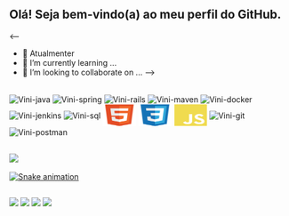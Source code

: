 ## Olá! Seja bem-vindo(a) ao meu perfil do GitHub.

<--
- 🔭 Atualmenter
- 🌱 I’m currently learning ...
- 👯 I’m looking to collaborate on ...
-->

<div style="display: inline_block"><br>
  <img align="center" alt="Vini-java" height="40" width="60" src="https://cdn.jsdelivr.net/gh/devicons/devicon@latest/icons/java/java-original-wordmark.svg" />
  <img align="center" alt="Vini-spring" height="40" width="60" src="https://cdn.jsdelivr.net/gh/devicons/devicon@latest/icons/spring/spring-original-wordmark.svg">
  <img align="center" alt="Vini-rails" height="40" width="60" src="https://cdn.jsdelivr.net/gh/devicons/devicon@latest/icons/rails/rails-plain-wordmark.svg" >
  <img align="center" alt="Vini-maven" height="40" width="60" src="https://cdn.jsdelivr.net/gh/devicons/devicon@latest/icons/maven/maven-plain-wordmark.svg" />
  <img align="center" alt="Vini-docker" height="40" width="60" src="https://cdn.jsdelivr.net/gh/devicons/devicon@latest/icons/docker/docker-original.svg">
  <img align="center" alt="Vini-jenkins" height="40" width="60" src="https://cdn.jsdelivr.net/gh/devicons/devicon@latest/icons/jenkins/jenkins-original.svg">
  <img align="center" alt="Vini-sql" height="40" width="60" src="https://cdn.jsdelivr.net/gh/devicons/devicon@latest/icons/sqldeveloper/sqldeveloper-original.svg" >
  <img align="center" alt="Vini-HTML" height="40" width="60" src="https://raw.githubusercontent.com/devicons/devicon/master/icons/html5/html5-original.svg">
  <img align="center" alt="Vini-CSS" height="40" width="60" src="https://raw.githubusercontent.com/devicons/devicon/master/icons/css3/css3-original.svg">
  <img align="center" alt="Vini-Js" height="40" width="60" src="https://raw.githubusercontent.com/devicons/devicon/master/icons/javascript/javascript-plain.svg"> 
  <img align="center" alt="Vini-git" height="40" width="60" src="https://cdn.jsdelivr.net/gh/devicons/devicon@latest/icons/github/github-original.svg"> 
  <img align="center" alt="Vini-postman" height="40" width="60" src="https://cdn.jsdelivr.net/gh/devicons/devicon@latest/icons/postman/postman-plain.svg" >
</div>

  ##

<div>
   <a href="https://beacons.ai/Vvatte">
   <!--img height="180cm" src="https://github-readme-stats.vercel.app/api?username=Vvatte&show_icons=true&theme=dark&include_all_commits-true&count_private=true"/>
   <img loading="lazy" height="180em" src="https://github-readme-stats.vercel.app/api/top-langs/?username=Vvatte&layout=compact&langs_count=3&theme=dark"/-->
   <img height="180cm"  src="https://github-readme-stats.vercel.app/api/top-langs/?username=Vvatte&layout-compact&langs_count=3&theme=dark"/>
     
</div>

![Snake animation](https://github.com/Vvatte/Vvatte/blob/output/github-contribution-grid-snake.svg)


  ##
 
<div> 
  <a href="" target="_blank"><img src="https://img.shields.io/badge/-Instagram-%23E4405F?style=for-the-badge&logo=instagram&logoColor=white" target="_blank"></a>
  <a href="" target="_blank"><img src="https://img.shields.io/badge/-Instagram-%23E4405F?style=for-the-badge&logo=instagram&logoColor=white" target="_blank"></a>
  <a href = "mailto:vvatte73@gmail.com"><img src="https://img.shields.io/badge/-Gmail-%23333?style=for-the-badge&logo=gmail&logoColor=white" target="_blank"></a>
  <a href="https://www.linkedin.com/in/vinicius-vatte/" target="_blank"><img src="https://img.shields.io/badge/-LinkedIn-%230077B5?style=for-the-badge&logo=linkedin&logoColor=white" target="_blank"></a> 
</div>
  
